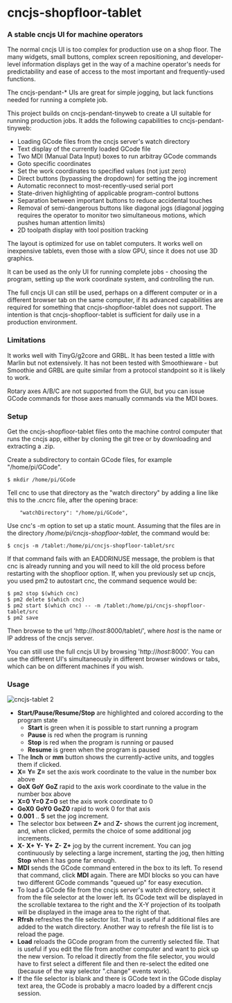 # cncjs-shopfloor-tablet

### A stable cncjs UI for machine operators

The normal cncjs UI is too complex for production use on a shop floor.  The many widgets, small buttons, complex screen repositioning, and developer-level information displays get in the way of a machine operator's needs for predictability and ease of access to the most important and frequently-used functions.

The cncjs-pendant-* UIs are great for simple jogging, but lack functions needed for running a complete job.

This project builds on cncjs-pendant-tinyweb to create a UI suitable for running production jobs.  It adds the following capabilities to cncjs-pendant-tinyweb:

* Loading GCode files from the cncjs server's watch directory
* Text display of the currently loaded GCode file
* Two MDI (Manual Data Input) boxes to run arbitray GCode commands
* Goto specific coordinates
* Set the work coordinates to specified values (not just zero)
* Direct buttons (bypassing the dropdown) for setting the jog increment
* Automatic reconnect to most-recently-used serial port
* State-driven highlighting of applicable program-control buttons
* Separation between important buttons to reduce accidental touches
* Removal of semi-dangerous buttons like diagonal jogs (diagonal jogging requires the operator to monitor two simultaneous motions, which pushes human attention limits)
* 2D toolpath display with tool position tracking

The layout is optimized for use on tablet computers.  It works well on inexpensive tablets, even those with a slow GPU, since it does not use 3D graphics.

It can be used as the only UI for running complete jobs - choosing the program, setting up the work coordinate system, and controlling the run.

The full cncjs UI can still be used, perhaps on a different computer or in a different browser tab on the same computer, if its advanced capabilities are required for something that cncjs-shopfloor-tablet does not support.  The intention is that cncjs-shopfloor-tablet is sufficient for daily use in a production environment.

### Limitations

It works well with TinyG/g2core and GRBL.  It has been tested a little with Marlin but not extensively.  It has not been tested with Smoothieware - but Smoothie and GRBL are quite similar from a protocol standpoint so it is likely to work.

Rotary axes A/B/C are not supported from the GUI, but you can issue GCode commands for those axes manually commands via the MDI boxes.

### Setup

Get the cncjs-shopfloor-tablet files onto the machine control computer that runs the cncjs app, either by cloning the git tree or by downloading and extracting a .zip.

Create a subdirectory to contain GCode files, for example "/home/pi/GCode".

```
$ mkdir /home/pi/GCode
```

Tell cnc to use that directory as the "watch directory" by adding a line like this to the .cncrc file, after the opening brace:

```
    "watchDirectory": "/home/pi/GCode",
```

Use cnc's -m option to set up a static mount.  Assuming that the files are in the directory */home/pi/cncjs-shopfloor-tablet*, the command would be:

```
$ cncjs -m /tablet:/home/pi/cncjs-shopfloor-tablet/src
```

If that command fails with an EADDRINUSE message, the problem is that cnc is already running and you will need to kill the old process before restarting with the shopfloor option.  If, when you previously set up cncjs, you used pm2 to autostart cnc, the command sequence would be:

```
$ pm2 stop $(which cnc)
$ pm2 delete $(which cnc)
$ pm2 start $(which cnc) -- -m /tablet:/home/pi/cncjs-shopfloor-tablet/src
$ pm2 save
```

Then browse to the url 'http://*host*:8000/tablet/', where *host* is the name or IP address of the cncjs server.

You can still use the full cncjs UI by browsing 'http://*host*:8000'. You can use the different UI's simultaneously in different browser windows or tabs, which can be on different machines if you wish.

### Usage

![cncjs-tablet 2](https://user-images.githubusercontent.com/4861133/33970662-4a8244b2-e018-11e7-92ab-5a379e3de461.PNG)

* **Start/Pause/Resume/Stop** are highlighted and colored according to the program state
    * **Start** is green when it is possible to start running a program
    * **Pause** is red when the program is running
    * **Stop** is red when the program is running or paused
    * **Resume** is green when the program is paused
* The **Inch** or **mm** button shows the currently-active units, and toggles them if clicked.
* **X=** **Y=** **Z=** set the axis work coordinate to the value in the number box above
* **GoX** **GoY** **GoZ** rapid to the axis work coordinate to the value in the number box above
* **X=0** **Y=0** **Z=0** set the axis work coordinate to 0
* **GoX0** **GoY0** **GoZ0** rapid to work 0 for that axis
* **0.001** .. **5** set the jog increment.
* The selector box between **Z+** and **Z-** shows the current jog increment, and, when clicked, permits the choice of some additional jog increments.
* **X-** **X+** **Y-** **Y+** **Z-** **Z+** jog by the current increment.  You can jog continuously by selecting a large increment, starting the jog, then hitting **Stop** when it has gone far enough.
* **MDI** sends the GCode command entered in the box to its left.  To resend that command, click **MDI** again.  There are MDI blocks so you can have two different GCode commands "queued up" for easy execution.
* To load a GCode file from the cncjs server's watch directory, select it from the file selector at the lower left.  Its GCode text will be displayed in the scrollable textarea to the right and the X-Y projection of its toolpath will be displayed in the image area to the right of that.
* **Rfrsh** refreshes the file selector list.  That is useful if additional files are added to the watch directory.  Another way to refresh the file list is to reload the page.
* **Load** reloads the GCode program from the currently selected file.  That is useful if you edit the file from another computer and want to pick up the new version.  To reload it directly from the file selector, you would have to first select a different file and then re-select the edited one (because of the way selector ".change" events work).
* If the file selector is blank and there is GCode text in the GCode display text area, the GCode is probably a macro loaded by a different cncjs session.
